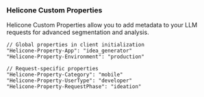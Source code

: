 ### Helicone Custom Properties

Helicone Custom Properties allow you to add metadata to your LLM requests for advanced segmentation and analysis.

```
// Global properties in client initialization
"Helicone-Property-App": "idea_generator"
"Helicone-Property-Environment": "production"

// Request-specific properties
"Helicone-Property-Category": "mobile"
"Helicone-Property-UserType": "developer"
"Helicone-Property-RequestPhase": "ideation"
```

